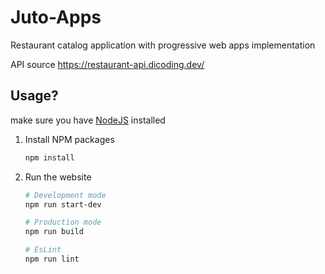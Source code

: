 # Juto-Apps
Restaurant catalog application with progressive web apps implementation

API source https://restaurant-api.dicoding.dev/

## Usage?

make sure you have [NodeJS](https://nodejs.org/en/download/) installed

1. Install NPM packages

   ```sh
   npm install

   ```

2. Run the website

   ```sh
   # Development mode
   npm run start-dev

   # Production mode
   npm run build
   
   # EsLint
   npm run lint
   ```
